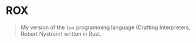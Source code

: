 # ROX

> My version of the `lox` programming language (Crafting Interpreters, Robert Nystrom) written in Rust.

